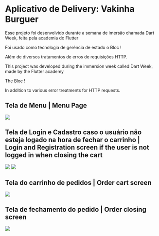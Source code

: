 # Aplicativo de Delivery: Vakinha Burguer

Esse projeto foi desenvolvido durante a semana de imersão chamada Dart Week, feita pela academia do Flutter

Foi usado como tecnologia de gerência de estado o Bloc !

Além de diversos tratamentos de erros de requisições HTTP.


This project was developed during the immersion week called Dart Week, made by the Flutter academy

The Bloc !

In addition to various error treatments for HTTP requests.


## Tela de Menu | Menu Page

<img src="https://user-images.githubusercontent.com/82075780/217073308-9dc03630-1466-43f8-9bf0-ed2f87142f18.png">

## Tela de Login  e Cadastro caso o usuário não esteja logado na hora de fechar o carrinho | Login and Registration screen if the user is not logged in when closing the cart

<img src="https://user-images.githubusercontent.com/82075780/217074358-5dc8dce8-ff1e-42bd-80ac-5d83d256f209.png">
<img src="https://user-images.githubusercontent.com/82075780/217074361-bbf8a730-809a-4554-adf2-aabbc12901cd.png">

## Tela do carrinho de pedidos | Order cart screen

<img src="https://user-images.githubusercontent.com/82075780/217073303-e4b65f7d-d1d7-48b3-bdda-6eb0aa41590b.png">

## Tela de fechamento do pedido | Order closing screen

<img src="https://user-images.githubusercontent.com/82075780/217073292-90f94036-0442-474d-9b46-42355313b331.png">
